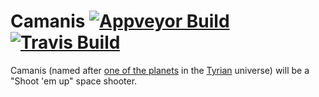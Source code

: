 Camanis [![Appveyor Build][badge-appveyor]][build-appveyor] [![Travis Build][badge-travis]][build-travis]
=======

Camanis (named after [one of the planets][camanis] in the [Tyrian][tyrian]
universe) will be a "Shoot 'em up" space shooter.

[build-appveyor]: https://ci.appveyor.com/project/ForNeVeR/camanis/branch/master
[build-travis]: https://travis-ci.org/ForNeVeR/Camanis
[camanis]: https://youtu.be/D-33IXXgvfg
[tyrian]: https://en.wikipedia.org/wiki/Tyrian_(video_game)

[badge-appveyor]: https://ci.appveyor.com/api/projects/status/a4mo1wre1q77k7ul/branch/master?svg=true
[badge-travis]: https://travis-ci.org/ForNeVeR/Camanis.svg?branch=master
